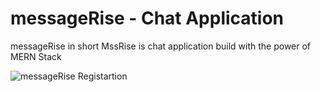 # messageRise - Chat Application
messageRise in short MssRise is chat application build with the power of MERN Stack

![messageRise Registartion](https://github.com/fahad-moha/message_Rise/assets/134622803/e4c800bb-f42f-45ca-aa27-a4d2fd78684d)

